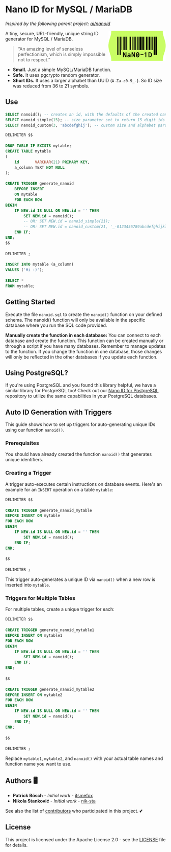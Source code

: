 # Nano ID for MySQL / MariaDB

_Inspired by the following parent project: [ai/nanoid](https://github.com/ai/nanoid)_

<img src="./logo.svg" align="right" alt="Nano ID logo by Anton Lovchikov" width="180" height="94">

A tiny, secure, URL-friendly, unique string ID generator for MySQL / MariaDB.

> “An amazing level of senseless perfectionism,
> which is simply impossible not to respect.”

* **Small.** Just a simple MySQL/MariaDB function.
* **Safe.** It uses pgcrypto random generator.
* **Short IDs.** It uses a larger alphabet than UUID (`A-Za-z0-9_-`).
  So ID size was reduced from 36 to 21 symbols.

## Use
```sql
SELECT nanoid(); -- creates an id, with the defaults of the created nanoid() function.
SELECT nanoid_simple(15); -- size parameter set to return 15 digit ids only
SELECT nanoid_custom(3, 'abcdefghij'); -- custom size and alphabet parameters defined. nanoid() generates ids concerning them
```

```sql
DELIMITER $$

DROP TABLE IF EXISTS mytable;
CREATE TABLE mytable
(
    id       VARCHAR(21) PRIMARY KEY,
    a_column TEXT NOT NULL
);

CREATE TRIGGER generate_nanoid
    BEFORE INSERT
    ON mytable
    FOR EACH ROW
BEGIN
    IF NEW.id IS NULL OR NEW.id = '' THEN
        SET NEW.id = nanoid();
        -- OR: SET NEW.id = nanoid_simple(21);
        -- OR: SET NEW.id = nanoid_custom(21, '_-0123456789abcdefghijklmnopqrstuvwxyzABCDEFGHIJKLMNOPQRSTUVWXYZ');
    END IF;
END;
$$

DELIMITER ;

INSERT INTO mytable (a_column)
VALUES ('Hi :)');

SELECT *
FROM mytable;
```

## Getting Started

Execute the file `nanoid.sql` to create the `nanoid()` function on your defined schema. The nanoid() function will only be available in the specific database where you run the SQL code provided.

**Manually create the function in each database:** You can connect to each database and create the function. This function can be created manually or through a script if you have many databases. Remember to manage updates to the function. If you change the function in one database, those changes will only be reflected in the other databases if you update each function.

## Using PostgreSQL?

If you're using PostgreSQL and you found this library helpful, we have a similar library for PostgreSQL too! Check out our [Nano ID for PostgreSQL](https://github.com/viascom/nanoid-postgres) repository to utilize the same capabilities in your PostgreSQL databases.

## Auto ID Generation with Triggers

This guide shows how to set up triggers for auto-generating unique IDs using our function `nanoid()`.

### Prerequisites

You should have already created the function `nanoid()` that generates unique identifiers.

### Creating a Trigger

A trigger auto-executes certain instructions on database events. Here's an example for an `INSERT` operation on a table `mytable`:

```sql
DELIMITER $$

CREATE TRIGGER generate_nanoid_mytable
BEFORE INSERT ON mytable
FOR EACH ROW
BEGIN
    IF NEW.id IS NULL OR NEW.id = '' THEN
        SET NEW.id = nanoid();
    END IF;
END;

$$

DELIMITER ;
```

This trigger auto-generates a unique ID via `nanoid()` when a new row is inserted into `mytable`.

### Triggers for Multiple Tables

For multiple tables, create a unique trigger for each:

```sql
DELIMITER $$

CREATE TRIGGER generate_nanoid_mytable1
BEFORE INSERT ON mytable1
FOR EACH ROW
BEGIN
    IF NEW.id IS NULL OR NEW.id = '' THEN
        SET NEW.id = nanoid();
    END IF;
END;

$$

CREATE TRIGGER generate_nanoid_mytable2
BEFORE INSERT ON mytable2
FOR EACH ROW
BEGIN
    IF NEW.id IS NULL OR NEW.id = '' THEN
        SET NEW.id = nanoid();
    END IF;
END;

$$

DELIMITER ;
```

Replace `mytable1`, `mytable2`, and `nanoid()` with your actual table names and function name you want to use.

## Authors 🖥️

* **Patrick Bösch** - *Initial work* - [itsmefox](https://github.com/itsmefox)
* **Nikola Stanković** - *Initial work* - [nik-sta](https://github.com/nik-sta)

See also the list of [contributors](https://github.com/viascom/nanoid-mysql-mariadb/contributors) who participated in this project. 💕

## License

This project is licensed under the Apache License 2.0 - see the [LICENSE](LICENSE) file for details.
